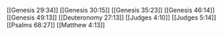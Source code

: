 [[Genesis 29:34]]
[[Genesis 30:15]]
[[Genesis 35:23]]
[[Genesis 46:14]]
[[Genesis 49:13]]
[[Deuteronomy 27:13]]
[[Judges 4:10]]
[[Judges 5:14]]
[[Psalms 68:27]]
[[Matthew 4:13]]
